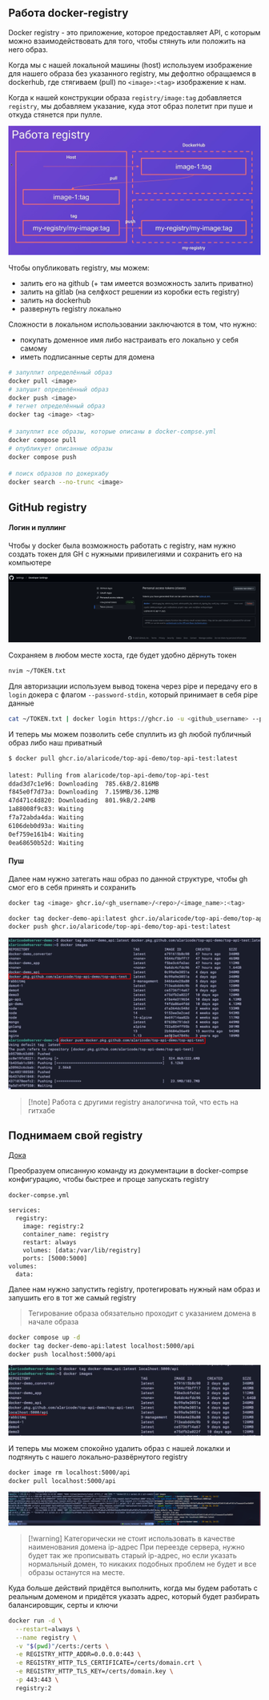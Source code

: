 
## Работа docker-registry

Docker registry - это приложение, которое предоставляет API, с которым можно взаимодействовать для того, чтобы стянуть или положить на него образ.

Когда мы с нашей локальной машины (host) используем изображение для нашего образа без указанного registry, мы дефолтно обращаемся в dockerhub, где стягиваем (pull) по `<image>:<tag>` изображение к нам.

Когда к нашей конструкции образа `registry/image:tag` добавляется `registry`, мы добавляем указание, куда этот образ полетит при пуше и откуда стянется при пулле.

![](_png/Pasted%20image%2020250111120306.png)

Чтобы опубликовать registry, мы можем:

- залить его на github (+ там имеется возможность залить приватно)
- залить на gitlab (на селфхост решении из коробки есть registry)
- залить на dockerhub
- развернуть registry локально

Сложности в локальном использовании заключаются в том, что нужно: 
- покупать доменное имя либо настраивать его локально у себя самому
- иметь подписанные серты для домена

```bash
# запуллит определённый образ
docker pull <image>
# запушит определённый образ
docker push <image>
# тегнет определённый образ
docker tag <image> <tag>

# запуллит все образы, которые описаны в docker-compse.yml
docker compose pull
# опубликует описанные образы
docker compose push

# поиск образов по докерхабу
docker search --no-trunc <image>
```

## GitHub registry

#### Логин и пуллинг

Чтобы у docker была возможность работать с registry, нам нужно создать токен для GH с нужными привилегиями и сохранить его на компьютере

![](_png/Pasted%20image%2020250111124936.png)

Сохраняем в любом месте хоста, где будет удобно дёрнуть токен

```bash
nvim ~/TOKEN.txt
```

Для авторизации используем вывод токена через pipe и передачу его в `login` докера с флагом `--password-stdin`, который принимает в себя pipe данные 

```bash
cat ~/TOKEN.txt | docker login https://ghcr.io -u <github_username> --password-stdin
```

И теперь мы можем позволить себе спуллить из gh любой публичный образ либо наш приватный

```bash
$ docker pull ghcr.io/alaricode/top-api-demo/top-api-test:latest

latest: Pulling from alaricode/top-api-demo/top-api-test
ddad3d7c1e96: Downloading  785.6kB/2.816MB
f845e0f7d73a: Downloading  7.159MB/36.12MB
47d471c4d820: Downloading  801.9kB/2.24MB
1a88008f9c83: Waiting
f7a72abda4da: Waiting
6106deb0d93a: Waiting
0ef759e161b4: Waiting
0ea68650b52d: Waiting
```

#### Пуш

Далее нам нужно затегать наш образ по данной структуре, чтобы gh смог его в себя принять и сохранить

```bash
docker tag <image> ghcr.io/<gh_username>/<repo>/<image_name>:<tag>
```

```bash
docker tag docker-demo-api:latest ghcr.io/alaricode/top-api-demo/top-api-test:latest
docker push ghcr.io/alaricode/top-api-demo/top-api-test:latest
```

![](_png/Pasted%20image%2020250111134443.png)

>[!note] Работа с другими registry аналогична той, что есть на гитхабе

## Поднимаем свой registry

[Дока](https://docker-docs.uclv.cu/registry/deploying/)

Преобразуем описанную команду из документации в docker-compse конфигурацию, чтобы быстрее и проще запускать registry

`docker-compse.yml`
```YML
services:
  registry:
    image: registry:2
    container_name: registry
    restart: always
    volumes: [data:/var/lib/registry]
    ports: [5000:5000]
volumes:
  data:
```

Далее нам нужно запустить registry, протегировать нужный нам образ и запушить его в тот же самый registry

> Тегирование образа обязательно проходит с указанием домена в начале образа

```bash
docker compose up -d
docker tag docker-demo-api:latest localhost:5000/api
docker push localhost:5000/api
```

![](_png/Pasted%20image%2020250111135823.png)

И теперь мы можем спокойно удалить образ с нашей локалки и подтянуть с нашего локально-развёрнутого registry

```bash
docker image rm localhost:5000/api
docker pull localhost:5000/api
```

![](_png/Pasted%20image%2020250111141355.png)

>[!warning] Категорически не стоит использовать в качестве наименования домена ip-адрес
> При переезде сервера, нужно будет так же прописывать старый ip-адрес, но если указать нормальный домен, то никаких подобных проблем не будет и все образы останутся на месте.

Куда больше действий придётся выполнить, когда мы будем работать с реальным доменом и придётся указать адрес, который будет разбирать балансировщик, серты и ключи

```bash
docker run -d \
  --restart=always \
  --name registry \
  -v "$(pwd)"/certs:/certs \
  -e REGISTRY_HTTP_ADDR=0.0.0.0:443 \
  -e REGISTRY_HTTP_TLS_CERTIFICATE=/certs/domain.crt \
  -e REGISTRY_HTTP_TLS_KEY=/certs/domain.key \
  -p 443:443 \
  registry:2
```
